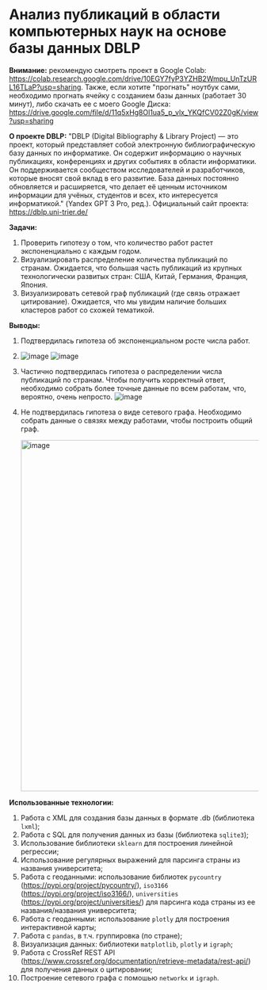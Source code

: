 # Анализ публикаций в области компьютерных наук на основе базы данных DBLP

**Внимание:** рекомендую смотреть проект в Google Colab: https://colab.research.google.com/drive/10EGY7fyP3YZHB2Wmpu_UnTzURL16TLaP?usp=sharing. Также, если хотите "прогнать" ноутбук сами, необходимо прогнать ячейку с созданием базы данных (работает 30 минут), либо скачать ее с моего Google Диска: https://drive.google.com/file/d/11q5xHg8Ol1ua5_p_vlx_YKQfCV02Z0gK/view?usp=sharing

**О проекте DBLP:** "DBLP (Digital Bibliography & Library Project) — это проект, который представляет собой электронную библиографическую базу данных по информатике. Он содержит информацию о научных публикациях, конференциях и других событиях в области информатики. Он поддерживается сообществом исследователей и разработчиков, которые вносят свой вклад в его развитие. База данных постоянно обновляется и расширяется, что делает её ценным источником информации для учёных, студентов и всех, кто интересуется информатикой." (Yandex GPT 3 Pro, ред.). Официальный сайт проекта: https://dblp.uni-trier.de/

**Задачи:**

1.   Проверить гипотезу о том, что количество работ растет экспоненциально с каждым годом.
2.   Визуализировать распределение количества публикаций по странам. Ожидается, что большая часть публикаций из крупных технологически развитых стран: США, Китай, Германия, Франция, Япония. 
3.   Визуализировать сетевой граф публикаций (где связь отражает цитирование). Ожидается, что мы увидим наличие больших кластеров работ со схожей тематикой.

**Выводы:** 
1. Подтвердилась гипотеза об экспоненциальном росте числа работ.
2. ![image](https://github.com/SIrRob525/HSE-NES-Data-Science-Project-2024/assets/74403363/a881c64c-a8ac-4765-855f-68707a0e99b9) ![image](https://github.com/SIrRob525/HSE-NES-Data-Science-Project-2024/assets/74403363/e130db99-e315-49a6-b514-c06d7af96062)


3. Частично подтвердилась гипотеза о распределении числа публикаций по странам. Чтобы получить корректный ответ, необходимо собрать более точные данные по всем работам, что, вероятно, очень непросто.
   ![image](https://github.com/SIrRob525/HSE-NES-Data-Science-Project-2024/assets/74403363/024e6f09-0968-46ca-87cb-92da1a2b5348)

   
4. Не подтвердилась гипотеза о виде сетевого графа. Необходимо собрать данные о связях между работами, чтобы построить общий граф.
   
   <img width="709" alt="image" src="https://github.com/SIrRob525/HSE-NES-Data-Science-Project-2024/assets/74403363/4b6e8e5f-e41c-4f9e-9acd-5002d1d02a14">

**Использованные технологии:**

1. Работа с XML для создания базы данных в формате .db (библиотека `lxml`);
2. Работа с SQL для получения данных из базы (библиотека `sqlite3`);
3. Использование библиотеки `sklearn` для построения линейной регрессии;
4. Использование регулярных выражений для парсинга страны из названия университета;
5. Работа с геоданными: использование библиотек `pycountry` (https://pypi.org/project/pycountry/), `iso3166` (https://pypi.org/project/iso3166/), `universities` (https://pypi.org/project/universities/) для парсинга кода страны из ее названия/названия университета;
6. Работа с геоданными: использование `plotly` для построения интерактивной карты;
7. Работа с `pandas`, в т.ч. группировка (по стране);
8. Визуализация данных: библиотеки `matplotlib`, `plotly` и `igraph`;
9. Работа с CrossRef REST API (https://www.crossref.org/documentation/retrieve-metadata/rest-api/) для получения данных о цитировании;
10. Построение сетевого графа с помошью `networkx` и `igraph`.
